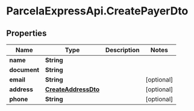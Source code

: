 # ParcelaExpressApi.CreatePayerDto

## Properties
Name | Type | Description | Notes
------------ | ------------- | ------------- | -------------
**name** | **String** |  | 
**document** | **String** |  | 
**email** | **String** |  | [optional] 
**address** | [**CreateAddressDto**](CreateAddressDto.md) |  | [optional] 
**phone** | **String** |  | [optional] 
